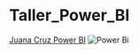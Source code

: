 # Taller_Power_BI
[Juana Cruz Power BI](https://drive.google.com/file/d/1Wm2uaQS1CK7PVioFcm6FBanSepyNvxi7/view?usp=share_link)
![Power Bi](https://github.com/user-attachments/assets/9465bf72-c7ec-48d5-897c-4d8450f3835b)
